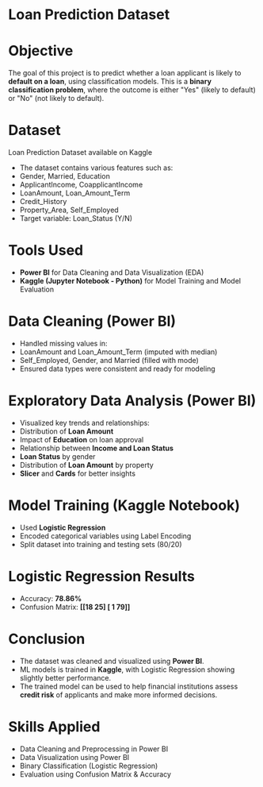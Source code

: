 # Loan Prediction Dataset

# Objective
The goal of this project is to predict whether a loan applicant is likely to **default on a loan**, using classification models. This is a **binary classification problem**, where the outcome is either "Yes" (likely to default) or "No" (not likely to default).


#  Dataset
Loan Prediction Dataset available on Kaggle
  - The dataset contains various features such as:
  - Gender, Married, Education
  - ApplicantIncome, CoapplicantIncome
  - LoanAmount, Loan_Amount_Term
  - Credit_History
  - Property_Area, Self_Employed
  - Target variable: Loan_Status (Y/N)



# Tools Used
  - **Power BI** for Data Cleaning and Data Visualization (EDA)
  - **Kaggle (Jupyter Notebook - Python)** for Model Training and Model Evaluation


# Data Cleaning (Power BI)
  - Handled missing values in:
  - LoanAmount and Loan_Amount_Term (imputed with median)
  - Self_Employed, Gender, and Married (filled with mode)
  - Ensured data types were consistent and ready for modeling


# Exploratory Data Analysis (Power BI)
  - Visualized key trends and relationships:
  - Distribution of **Loan Amount**
  - Impact of **Education** on loan approval
  - Relationship between **Income and Loan Status**
  - **Loan Status** by gender
  - Distribution of **Loan Amount** by property
  - **Slicer** and **Cards** for better insights
    

#  Model Training (Kaggle Notebook)
- Used **Logistic Regression** 
- Encoded categorical variables using Label Encoding
- Split dataset into training and testing sets (80/20)

# Logistic Regression Results
- Accuracy: **78.86%** 
- Confusion Matrix:
 **[[18 25]
 [ 1 79]]**


# Conclusion
- The dataset was cleaned and visualized using **Power BI**.
- ML models is trained in **Kaggle**, with Logistic Regression showing slightly better performance.
- The trained model can be used to help financial institutions assess **credit risk** of applicants and make more informed decisions.


# Skills Applied
- Data Cleaning and Preprocessing in Power BI
- Data Visualization using Power BI
- Binary Classification (Logistic Regression)
- Evaluation using Confusion Matrix & Accuracy



